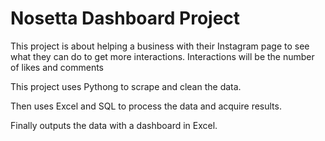 # Nosetta Dashboard Project

This project is about helping a business with their Instagram page to see what they can do to get more interactions. Interactions will be the number of likes and comments

This project uses Pythong to scrape and clean the data.

Then uses Excel and SQL to process the data and acquire results.

Finally outputs the data with a dashboard in Excel.
